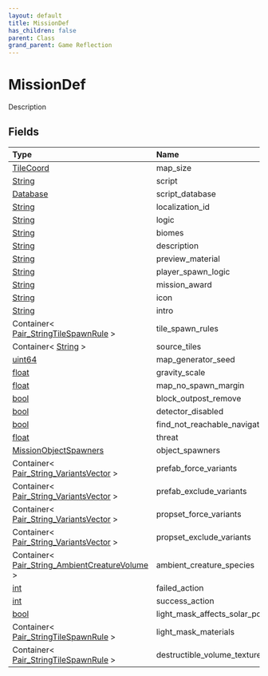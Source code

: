 ```yaml
---
layout: default
title: MissionDef
has_children: false
parent: Class
grand_parent: Game Reflection
---
```

# MissionDef
Description 

## Fields

| Type | Name |
|:----------|:--------------|
| [TileCoord](/riftbreaker-wiki/docs/game-reflection/classes/tile_coord/) | map_size |
| [String](/riftbreaker-wiki/docs/game-reflection/components/string/) | script |
| [Database](/riftbreaker-wiki/docs/game-reflection/components/database/) | script_database |
| [String](/riftbreaker-wiki/docs/game-reflection/components/string/) | localization_id |
| [String](/riftbreaker-wiki/docs/game-reflection/components/string/) | logic |
| [String](/riftbreaker-wiki/docs/game-reflection/components/string/) | biomes |
| [String](/riftbreaker-wiki/docs/game-reflection/components/string/) | description |
| [String](/riftbreaker-wiki/docs/game-reflection/components/string/) | preview_material |
| [String](/riftbreaker-wiki/docs/game-reflection/components/string/) | player_spawn_logic |
| [String](/riftbreaker-wiki/docs/game-reflection/components/string/) | mission_award |
| [String](/riftbreaker-wiki/docs/game-reflection/components/string/) | icon |
| [String](/riftbreaker-wiki/docs/game-reflection/components/string/) | intro |
| Container< [Pair_StringTileSpawnRule](/riftbreaker-wiki/docs/game-reflection/classes/pair__string_tile_spawn_rule/) > | tile_spawn_rules |
| Container< [String](/riftbreaker-wiki/docs/game-reflection/components/string/) > | source_tiles |
| [uint64](/riftbreaker-wiki/docs/game-reflection/components/uint64/) | map_generator_seed |
| [float](/riftbreaker-wiki/docs/game-reflection/components/float/) | gravity_scale |
| [float](/riftbreaker-wiki/docs/game-reflection/components/float/) | map_no_spawn_margin |
| [bool](/riftbreaker-wiki/docs/game-reflection/components/bool/) | block_outpost_remove |
| [bool](/riftbreaker-wiki/docs/game-reflection/components/bool/) | detector_disabled |
| [bool](/riftbreaker-wiki/docs/game-reflection/components/bool/) | find_not_reachable_navigation |
| [float](/riftbreaker-wiki/docs/game-reflection/components/float/) | threat |
| [MissionObjectSpawners](/riftbreaker-wiki/docs/game-reflection/classes/mission_object_spawners/) | object_spawners |
| Container< [Pair_String_VariantsVector](/riftbreaker-wiki/docs/game-reflection/classes/pair__string__variants_vector/) > | prefab_force_variants |
| Container< [Pair_String_VariantsVector](/riftbreaker-wiki/docs/game-reflection/classes/pair__string__variants_vector/) > | prefab_exclude_variants |
| Container< [Pair_String_VariantsVector](/riftbreaker-wiki/docs/game-reflection/classes/pair__string__variants_vector/) > | propset_force_variants |
| Container< [Pair_String_VariantsVector](/riftbreaker-wiki/docs/game-reflection/classes/pair__string__variants_vector/) > | propset_exclude_variants |
| Container< [Pair_String_AmbientCreatureVolume](/riftbreaker-wiki/docs/game-reflection/classes/pair__string__ambient_creature_volume/) > | ambient_creature_species |
| [int](/riftbreaker-wiki/docs/game-reflection/enums/int/) | failed_action |
| [int](/riftbreaker-wiki/docs/game-reflection/enums/int/) | success_action |
| [bool](/riftbreaker-wiki/docs/game-reflection/components/bool/) | light_mask_affects_solar_power |
| Container< [Pair_StringTileSpawnRule](/riftbreaker-wiki/docs/game-reflection/classes/pair__string_tile_spawn_rule/) > | light_mask_materials |
| Container< [Pair_StringTileSpawnRule](/riftbreaker-wiki/docs/game-reflection/classes/pair__string_tile_spawn_rule/) > | destructible_volume_texture_patterns |

